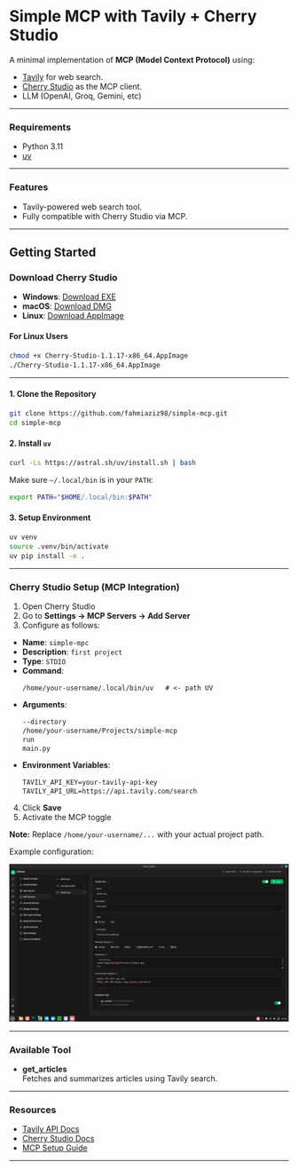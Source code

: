 # Simple MCP with Tavily + Cherry Studio

A minimal implementation of **MCP (Model Context Protocol)** using:

- [Tavily](https://docs.tavily.com/documentation/api-reference/endpoint/search) for web search.
- [Cherry Studio](https://docs.cherry-ai.com/cherrystudio/download) as the MCP client.
- LLM (OpenAI, Groq, Gemini, etc)

---

### Requirements

- Python 3.11
- [uv](https://github.com/astral-sh/uv)

---

### Features

- Tavily-powered web search tool.
- Fully compatible with Cherry Studio via MCP.

---

## Getting Started
### Download Cherry Studio

- **Windows**: [Download EXE](https://github.com/CherryHQ/cherry-studio/releases/download/v1.1.17/Cherry-Studio-1.1.17-setup.exe)  
- **macOS**: [Download DMG](https://github.com/CherryHQ/cherry-studio/releases/download/v1.1.17/Cherry-Studio-1.1.17-x64.dmg)  
- **Linux**: [Download AppImage](https://github.com/CherryHQ/cherry-studio/releases/download/v1.1.17/Cherry-Studio-1.1.17-x86_64.AppImage)

#### For Linux Users

```bash
chmod +x Cherry-Studio-1.1.17-x86_64.AppImage
./Cherry-Studio-1.1.17-x86_64.AppImage
```

---

#### 1. Clone the Repository

```bash
git clone https://github.com/fahmiaziz98/simple-mcp.git
cd simple-mcp
```

#### 2. Install `uv`

```bash
curl -Ls https://astral.sh/uv/install.sh | bash
```

Make sure `~/.local/bin` is in your `PATH`:

```bash
export PATH="$HOME/.local/bin:$PATH"
```

#### 3. Setup Environment

```bash
uv venv
source .venv/bin/activate
uv pip install -e .
```

---

### Cherry Studio Setup (MCP Integration)

1. Open Cherry Studio  
2. Go to **Settings → MCP Servers → Add Server**  
3. Configure as follows:

- **Name**: `simple-mpc`  
- **Description**: `first project`  
- **Type**: `STDIO`  
- **Command**:
  ```
  /home/your-username/.local/bin/uv   # <- path UV
  ```
- **Arguments**:
  ```
  --directory
  /home/your-username/Projects/simple-mcp
  run
  main.py
  ```
- **Environment Variables**:
  ```
  TAVILY_API_KEY=your-tavily-api-key
  TAVILY_API_URL=https://api.tavily.com/search
  ```

4. Click **Save**  
5. Activate the MCP toggle

**Note:** Replace `/home/your-username/...` with your actual project path.

Example configuration:

![Cherry Studio Config](setup-mcp.png)

---

### Available Tool

- **get_articles**  
  Fetches and summarizes articles using Tavily search.

---

### Resources

- [Tavily API Docs](https://docs.tavily.com/documentation/api-reference/endpoint/search)
- [Cherry Studio Docs](https://docs.cherry-ai.com/cherrystudio/download)
- [MCP Setup Guide](https://docs.cherry-ai.com/advanced-basic/mcp)

---